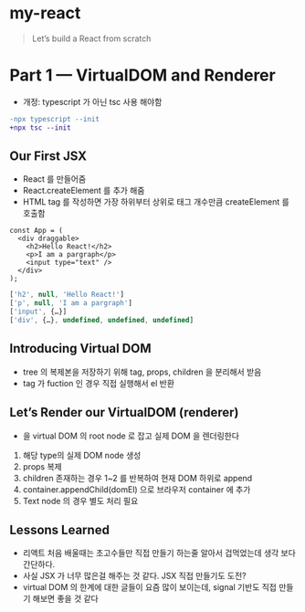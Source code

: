 # my-react

> Let’s build a React from scratch

# Part 1 — VirtualDOM and Renderer

- 개정: typescript 가 아닌 tsc 사용 해야함

```diff
-npx typescript --init
+npx tsc --init
```

## Our First JSX

- React 를 만들어줌
- React.createElement 를 추가 해줌
- HTML tag 를 작성하면 가장 하위부터 상위로 태그 개수만큼 createElement 를 호출함

```tsx
const App = (
  <div draggable>
    <h2>Hello React!</h2>
    <p>I am a pargraph</p>
    <input type="text" />
  </div>
);
```

```js
['h2', null, 'Hello React!']
['p', null, 'I am a pargraph']
['input', {…}]
['div', {…}, undefined, undefined, undefined]
```

## Introducing Virtual DOM

- tree 의 복제본을 저장하기 위해 tag, props, children 을 분리해서 받음
- tag 가 fuction 인 경우 직접 실행해서 el 반환

## Let’s Render our VirtualDOM (renderer)

- <div id="myapp"></div> 을 virtual DOM 의 root node 로 잡고 실제 DOM 을 렌더링한다

1. 해당 type의 실제 DOM node 생성
2. props 복제
3. children 존재하는 경우 1~2 를 반복하여 현재 DOM 하위로 append
4. container.appendChild(domEl) 으로 브라우저 container 에 추가
5. Text node 의 경우 별도 처리 필요

## Lessons Learned

- 리액트 처음 배울때는 초고수들만 직접 만들기 하는줄 알아서 겁먹었는데 생각 보다 간단하다.
- 사실 JSX 가 너무 많은걸 해주는 것 같다. JSX 직접 만들기도 도전?
- virtual DOM 의 한계에 대한 글들이 요즘 많이 보이는데, signal 기반도 직접 만들기 해보면 좋을 것 같다
